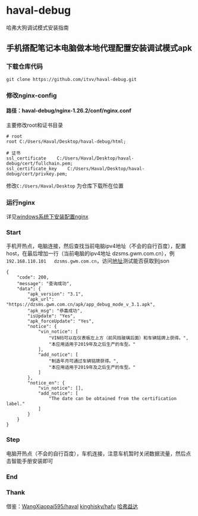 # haval-debug
哈弗大狗调试模式安装指南
## 手机搭配笔记本电脑做本地代理配置安装调试模式apk

### 下载仓库代码

```
git clone https://github.com/itvv/haval-debug.git
```
### 修改nginx-config
#### 路径：haval-debug/nginx-1.26.2/conf/nginx.conf
主要修改root和证书目录

```
# root
root C:/Users/Haval/Desktop/haval-debug/html;

# 证书
ssl_certificate    C:/Users/Haval/Desktop/haval-debug/cert/fullchain.pem;
ssl_certificate_key    C:/Users/Haval/Desktop/haval-debug/cert/privkey.pem;

```
修改```C:/Users/Haval/Desktop``` 为仓库下载所在位置

### 运行nginx
详见[windows系统下安装配置nginx](https://www.jianshu.com/p/f8cad88c5e64)

### Start
手机开热点，电脑连接，然后查找当前电脑ipv4地址（不会的自行百度），配置host，在最后增加一行（当前电脑的ipv4地址	dzsms.gwm.com.cn），例```192.168.110.101	dzsms.gwm.com.cn```，访问[地址](https://dzsms.gwm.com.cn/apiv2/car_apk_update)测试能否获取到json
```
{
	"code": 200,
	"message": "查询成功",
	"data": {
		"apk_version": "3.1",
		"apk_url": "https://dzsms.gwm.com.cn/apk/app_debug_mode_v_3.1.apk",
		"apk_msg": "恭喜成功",
		"isUpdate": "Yes",
		"apk_forceUpdate": "Yes",
		"notice": {
			"vin_notice": [
				"VIN码可以在仪表板左上方（前风挡玻璃后面）和车辆铭牌上获得。",
				"本应用适用于2019年及之后生产的车型。"
			],
			"add_notice": [
				"制造年月可通过车辆铭牌获得。",
				"本应用适用于2019年及之后生产的车型。"
			]
		},
		"notice_en": {
			"vin_notice": [],
			"add_notice": [
				"The date can be obtained from the certification label."
			]
		}
	}
}
```
### Step
电脑开热点（不会的自行百度），车机连接，注意车机暂时关闭数据流量，然后点击智能手册安装即可

### End

### Thank
借鉴：[WangXiaopai595/haval](https://github.com/WangXiaopai595/haval)  [kinghisky/hafu](https://github.com/kinghisky/hafu)  [哈弗益达](https://www.douyin.com/hashtag/1749020233142279)